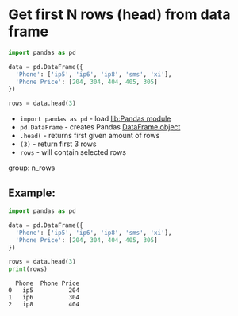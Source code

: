 # Get first N rows (head) from data frame

```python
import pandas as pd

data = pd.DataFrame({
  'Phone': ['ip5', 'ip6', 'ip8', 'sms', 'xi'],
  'Phone Price': [204, 304, 404, 405, 305]
})

rows = data.head(3)
```

- `import pandas as pd` - load [lib:Pandas module](/python-pandas/how-to-install-pandas)
- `pd.DataFrame` - creates Pandas [DataFrame object](https://pandas.pydata.org/docs/reference/api/pandas.DataFrame.html)
- `.head(` - returns first given amount of rows
- `(3)` - return first 3 rows
- `rows` - will contain selected rows

group: n_rows

## Example: 
```python
import pandas as pd

data = pd.DataFrame({
  'Phone': ['ip5', 'ip6', 'ip8', 'sms', 'xi'],
  'Phone Price': [204, 304, 404, 405, 305]
})

rows = data.head(3)
print(rows)
```
```
  Phone  Phone Price
0   ip5          204
1   ip6          304
2   ip8          404

```

